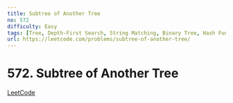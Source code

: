 ```yaml
---
title: Subtree of Another Tree
no: 572
difficulty: Easy
tags: [Tree, Depth-First Search, String Matching, Binary Tree, Hash Function]
url: https://leetcode.com/problems/subtree-of-another-tree/
---
```


# 572. Subtree of Another Tree

[LeetCode](https://leetcode.com/problems/subtree-of-another-tree/)

